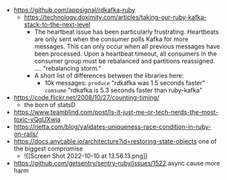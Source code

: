 - https://github.com/appsignal/rdkafka-ruby
	- https://technology.doximity.com/articles/taking-our-ruby-kafka-stack-to-the-next-level
		- The heartbeat issue has been particularly frustrating. Heartbeats are only sent when the consumer polls Kafka for more messages. This can only occur when all previous messages have been processed. Upon a heartbeat timeout, all consumers in the consumer group must be rebalanced and partitions reassigned. .... “rebalancing storm.”
		- A short list of differences between the libraries here:
			- 10k messages: `produce` "rdkafka was 1.5 seconds faster" `comsume` "rdkafka is 5.3 seconds faster than ruby-kafka"
- https://code.flickr.net/2008/10/27/counting-timing/
	- the born of statsD 
- https://www.teamblind.com/post/Is-it-just-me-or-tech-nerds-the-most-toxic-yQgUXwja
- https://rietta.com/blog/validates-uniqueness-race-condition-in-ruby-on-rails/
- https://docs.anycable.io/architecture?id=restoring-state-objects one of the biggest compromise
	- ![[Screen Shot 2022-10-10 at 13.56.13.png]]
- https://github.com/getsentry/sentry-ruby/issues/1522 async cause more harm